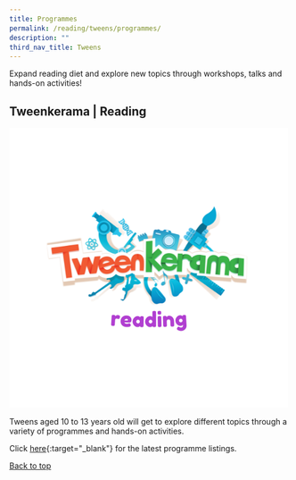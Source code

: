 ```yaml
---
title: Programmes
permalink: /reading/tweens/programmes/
description: ""
third_nav_title: Tweens
---
```

<style type="text/css">
/* Links */
.content a { color: #322987; }
.content a:focus,
.content a:hover { color: #28216c; }

/* Button Outline */
.bp-button { padding-left: 1.5rem; padding-right: 1.5rem; }
.bp-button.is-primary-outline { border: 1px solid #322987; color: #322987; background-color: transparent; text-decoration: none; }
.bp-button.is-primary-outline:focus,
.bp-button.is-primary-outline:hover { border: 1px solid #322987; color: #cff2e8; background-color: #322987; text-decoration: none; }

/* Responsive Iframe */
.responsive-iframe { position: absolute; top: 0; left: 0; bottom: 0; right: 0; width: 100%; height: 100%; }
.responsive-iframe-container { position: relative; overflow: hidden; width: 100%; }
.responsive-iframe-container.ratio-16by9 { padding-top: 56.25%; }
.responsive-iframe-container.ratio-4by3 { padding-top: 75%; }
.responsive-iframe-container.ratio-3by2 { padding-top: 66.66%; }
.responsive-iframe-container.ratio-1by1 { padding-top: 100%; }
</style>
Expand reading diet and explore new topics through workshops, talks and hands-on activities!

## **Tweenkerama | Reading**
![Alt text for image on Isomer site](/images/reading/tweens/Reading_Tweens_Tweenkerama.png)

Tweens aged 10 to 13 years old will get to explore different topics through a variety of programmes and hands-on activities. 

Click [here]( https://www.eventbrite.sg/o/golibrary-national-library-board-singapore-26735252849){:target="_blank"} for the latest programme listings.


<p class="has-text-right margin--top--xl"><a href="#main-content">Back to top</a></p>
